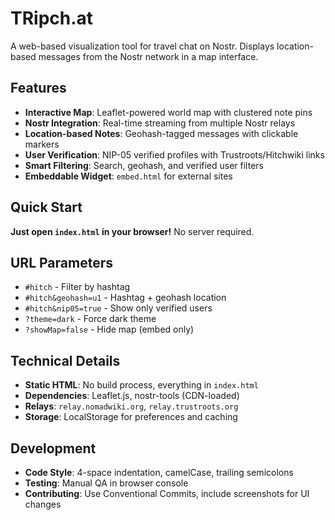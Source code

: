 # TRipch.at

A web-based visualization tool for travel chat on Nostr. Displays location-based messages from the Nostr network in a map interface.

## Features

- **Interactive Map**: Leaflet-powered world map with clustered note pins
- **Nostr Integration**: Real-time streaming from multiple Nostr relays
- **Location-based Notes**: Geohash-tagged messages with clickable markers
- **User Verification**: NIP-05 verified profiles with Trustroots/Hitchwiki links
- **Smart Filtering**: Search, geohash, and verified user filters
- **Embeddable Widget**: `embed.html` for external sites

## Quick Start

**Just open `index.html` in your browser!** No server required.

## URL Parameters

- `#hitch` - Filter by hashtag
- `#hitch&geohash=u1` - Hashtag + geohash location
- `#hitch&nip05=true` - Show only verified users
- `?theme=dark` - Force dark theme
- `?showMap=false` - Hide map (embed only)

## Technical Details

- **Static HTML**: No build process, everything in `index.html`
- **Dependencies**: Leaflet.js, nostr-tools (CDN-loaded)
- **Relays**: `relay.nomadwiki.org`, `relay.trustroots.org`
- **Storage**: LocalStorage for preferences and caching

## Development

- **Code Style**: 4-space indentation, camelCase, trailing semicolons
- **Testing**: Manual QA in browser console
- **Contributing**: Use Conventional Commits, include screenshots for UI changes
